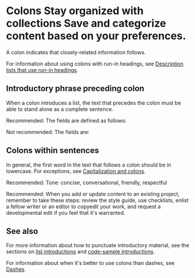

# Colons Stay organized with collections Save and categorize content based on your preferences.

A colon indicates that closely-related information follows.

For information about using colons with run-in headings, see
[Description lists that use
run-in headings](/style/lists#description-lists-that-use-run-in-headings).

## Introductory phrase preceding colon

When a colon introduces a list, the text that precedes the colon must be able
to stand alone as a complete sentence.

Recommended: The fields are defined as
follows:

Not recommended: The fields are:

## Colons within sentences

In general, the first word in the text that follows a colon should be in
lowercase. For exceptions, see
[Capitalization and colons](/style/capitalization#capitalization-and-colons).

Recommended: Tone: concise,
conversational, friendly, respectful

Recommended: When you add or update
content to an existing project, remember to take these steps: review the style
guide, use checklists, enlist a fellow writer or an editor to copyedit your
work, and request a developmental edit if you feel that it's warranted.

## See also

For more information about how to punctuate introductory material, see the
sections on [list introductions](/style/lists#intros) and [code-sample introductions](/style/code-samples#intros).

For information about when it's better to use colons than dashes, see [Dashes](/style/dashes#colons).


